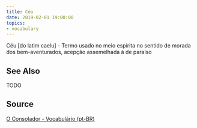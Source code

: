 ```yaml
---
title: Céu
date: 2019-02-01 19:00:00
topics:
- vocabulary
---
```


Céu [do latim caelu] - Termo usado no meio espírita no sentido de morada dos bem-aventurados, acepção assemelhada à de paraíso

## See Also
TODO

## Source
[O Consolador - Vocabulário (pt-BR)](http://www.oconsolador.com.br/linkfixo/vocabulario/principal.html)


